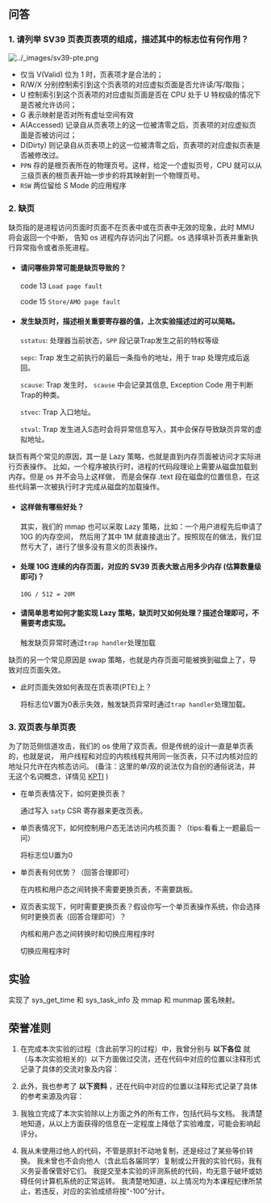 ## 问答

### 1. 请列举 SV39 页表页表项的组成，描述其中的标志位有何作用？

![../_images/sv39-pte.png](http://learningos.cn/rCore-Tutorial-Guide-2023A/_images/sv39-pte.png)

- 仅当 V(Valid) 位为 1 时，页表项才是合法的；
- R/W/X 分别控制索引到这个页表项的对应虚拟页面是否允许读/写/取指；
- U 控制索引到这个页表项的对应虚拟页面是否在 CPU 处于 U 特权级的情况下是否被允许访问；
- G 表示映射是否对所有虚址空间有效
- A(Accessed) 记录自从页表项上的这一位被清零之后，页表项的对应虚拟页面是否被访问过；
- D(Dirty) 则记录自从页表项上的这一位被清零之后，页表项的对应虚拟页表是否被修改过。
- `PPN` 存的是根页表所在的物理页号。这样，给定一个虚拟页号，CPU 就可以从三级页表的根页表开始一步步的将其映射到一个物理页号。
- `RSW` 两位留给 S Mode 的应用程序

### 2. 缺页

缺页指的是进程访问页面时页面不在页表中或在页表中无效的现象，此时 MMU 将会返回一个中断， 告知 os 进程内存访问出了问题。os 选择填补页表并重新执行异常指令或者杀死进程。

- #### 请问哪些异常可能是缺页导致的？

  code 13 `Load page fault`

   code 15 `Store/AMO page fault`

- #### 发生缺页时，描述相关重要寄存器的值，上次实验描述过的可以简略。

  `sstatus`: 处理器当前状态，`SPP` 段记录Trap发生之前的特权等级

  `sepc`: Trap 发生之前执行的最后一条指令的地址，用于 trap 处理完成后返回。

  `scause`:  Trap 发生时， `scause` 中会记录其信息,  Exception Code 用于判断Trap的种类。

  `stvec`:  Trap 入口地址。

  `stval`:  Trap 发生进入S态时会将异常信息写入，其中会保存导致缺页异常的虚拟地址。

缺页有两个常见的原因，其一是 Lazy 策略，也就是直到内存页面被访问才实际进行页表操作。 比如，一个程序被执行时，进程的代码段理论上需要从磁盘加载到内存。但是 os 并不会马上这样做， 而是会保存 .text 段在磁盘的位置信息，在这些代码第一次被执行时才完成从磁盘的加载操作。

- #### 这样做有哪些好处？

  其实，我们的 mmap 也可以采取 Lazy 策略，比如：一个用户进程先后申请了 10G 的内存空间， 然后用了其中 1M 就直接退出了。按照现在的做法，我们显然亏大了，进行了很多没有意义的页表操作。

- #### 处理 10G 连续的内存页面，对应的 SV39 页表大致占用多少内存 (估算数量级即可)？

  `10G / 512 = 20M`

- #### 请简单思考如何才能实现 Lazy 策略，缺页时又如何处理？描述合理即可，不需要考虑实现。

  触发缺页异常时通过`trap handler`处理加载

缺页的另一个常见原因是 swap 策略，也就是内存页面可能被换到磁盘上了，导致对应页面失效。

- 此时页面失效如何表现在页表项(PTE)上？

  将标志位V置为0表示失效，触发缺页异常时通过`trap handler`处理加载。

### 3. 双页表与单页表

为了防范侧信道攻击，我们的 os 使用了双页表。但是传统的设计一直是单页表的，也就是说， 用户线程和对应的内核线程共用同一张页表，只不过内核对应的地址只允许在内核态访问。 (备注：这里的单/双的说法仅为自创的通俗说法，并无这个名词概念，详情见 [KPTI](https://en.wikipedia.org/wiki/Kernel_page-table_isolation) )

- 在单页表情况下，如何更换页表？

  通过写入 `satp` CSR 寄存器来更改页表。

- 单页表情况下，如何控制用户态无法访问内核页面？（tips:看看上一题最后一问）

  将标志位U置为0

- 单页表有何优势？（回答合理即可）

  在内核和用户态之间转换不需要更换页表，不需要跳板。

- 双页表实现下，何时需要更换页表？假设你写一个单页表操作系统，你会选择何时更换页表（回答合理即可）？

  内核和用户态之间转换时和切换应用程序时

  切换应用程序时

## 实验

实现了 sys_get_time 和 sys_task_info 及 mmap 和 munmap 匿名映射。

## 荣誉准则

1. 在完成本次实验的过程（含此前学习的过程）中，我曾分别与 **以下各位** 就（与本次实验相关的）以下方面做过交流，还在代码中对应的位置以注释形式记录了具体的交流对象及内容：

   > 

2. 此外，我也参考了 **以下资料** ，还在代码中对应的位置以注释形式记录了具体的参考来源及内容：

   > 

3. 我独立完成了本次实验除以上方面之外的所有工作，包括代码与文档。 我清楚地知道，从以上方面获得的信息在一定程度上降低了实验难度，可能会影响起评分。

4. 我从未使用过他人的代码，不管是原封不动地复制，还是经过了某些等价转换。 我未曾也不会向他人（含此后各届同学）复制或公开我的实验代码，我有义务妥善保管好它们。 我提交至本实验的评测系统的代码，均无意于破坏或妨碍任何计算机系统的正常运转。 我清楚地知道，以上情况均为本课程纪律所禁止，若违反，对应的实验成绩将按“-100”分计。

